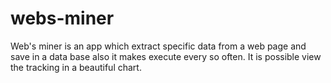 # webs-miner
Web's miner is an app which extract specific data from a web page and save in a data base also it makes execute every so often. It is possible view the tracking in a beautiful chart.
